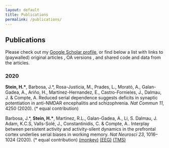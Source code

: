 ```yaml
---
layout: default
title: Publications
permalink: /publications/
---
```


<link href="https://stackpath.bootstrapcdn.com/font-awesome/4.7.0/css/font-awesome.min.css" rel="stylesheet">

## Publications

Please check out my [Google Scholar profile](https://scholar.google.es/citations?user=dBrsOCMAAAAJ&hl=en), or find below a list with links to (paywalled) original articles <i class="fa fa-lock"></i>, OA versions <i class="fa fa-unlock"></i>, and shared code <i class="fa fa-terminal"></i> and data <i class="fa fa-table"></i> from the articles.


### 2020

**Stein, H.\***, Barbosa, J.\*, Rosa-Justicia, M., Prades, L., Morató, A., Galan-Gadea, A., Ariño, H., Martinez-Hernandez, E., Castro-Fornieles, J., Dalmau, J. & Compte, A.  Reduced serial dependence suggests deficits in synaptic potentiation in anti-NMDAR encephalitis and schizophrenia. *Nat Commun 11*, 4250 (2020). (\* equal contribution)
[<i class="fa fa-unlock"></i>](https://doi.org/10.1038/s41467-020-18033-3) [<i class="fa fa-terminal"></i>](https://github.com/comptelab/serialNMDA)

Barbosa, J.\*, **Stein, H.\***, Martinez, R.L., Galan-Gadea, A., Li, S. Dalmau, J. Adam, K.C.S, Valls-Solé, J., Constantinidis, C. & Compte, A.. Interplay between persistent activity and activity-silent dynamics in the prefrontal cortex underlies serial biases in working memory. *Nat Neurosci 23*, 1016–1024 (2020). (\* equal contribution) 
[<i class="fa fa-lock fa-lg"></i>](https://doi.org/10.1038/s41593-020-0644-4) [<i class="fa fa-unlock"></i>](https://www.biorxiv.org/content/10.1101/763938v1) [<i class="fa fa-terminal"></i>](https://github.com/comptelab/interplayPFC) [<i class="fa fa-table"></i> (monkey)](https://github.com/comptelab/interplayPFC/tree/master/Data) [<i class="fa fa-table"></i> (EEG)](https://osf.io/qa34s/) [<i class="fa fa-table"></i> (TMS)](https://osf.io/8e9y2/)
